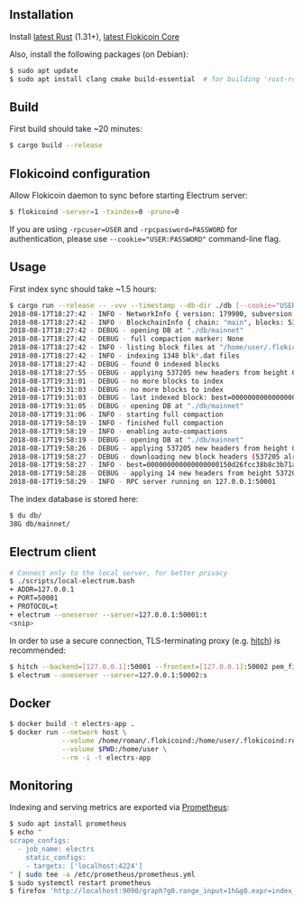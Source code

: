 ## Installation

Install [latest Rust](https://rustup.rs/) (1.31+),
[latest Flokicoin Core](https://docs.flokicoin.org/lokichain/releases)

Also, install the following packages (on Debian):
```bash
$ sudo apt update
$ sudo apt install clang cmake build-essential  # for building 'rust-rocksdb'
```

## Build

First build should take ~20 minutes:
```bash
$ cargo build --release
```


## Flokicoind configuration

Allow Flokicoin daemon to sync before starting Electrum server:
```bash
$ flokicoind -server=1 -txindex=0 -prune=0
```

If you are using `-rpcuser=USER` and `-rpcpassword=PASSWORD` for authentication, please use `--cookie="USER:PASSWORD"` command-line flag.

## Usage

First index sync should take ~1.5 hours:
```bash
$ cargo run --release -- -vvv --timestamp --db-dir ./db [--cookie="USER:PASSWORD"]
2018-08-17T18:27:42 - INFO - NetworkInfo { version: 179900, subversion: "/Loki:0.69.99/" }
2018-08-17T18:27:42 - INFO - BlockchainInfo { chain: "main", blocks: 537204, headers: 537204, bestblockhash: "0000000000000000002956768ca9421a8ddf4e53b1d81e429bd0125a383e3636", pruned: false, initialblockdownload: false }
2018-08-17T18:27:42 - DEBUG - opening DB at "./db/mainnet"
2018-08-17T18:27:42 - DEBUG - full compaction marker: None
2018-08-17T18:27:42 - INFO - listing block files at "/home/user/.flokicoind/blocks/blk*.dat"
2018-08-17T18:27:42 - INFO - indexing 1348 blk*.dat files
2018-08-17T18:27:42 - DEBUG - found 0 indexed blocks
2018-08-17T18:27:55 - DEBUG - applying 537205 new headers from height 0
2018-08-17T19:31:01 - DEBUG - no more blocks to index
2018-08-17T19:31:03 - DEBUG - no more blocks to index
2018-08-17T19:31:03 - DEBUG - last indexed block: best=0000000000000000002956768ca9421a8ddf4e53b1d81e429bd0125a383e3636 height=537204 @ 2018-08-17T15:24:02Z
2018-08-17T19:31:05 - DEBUG - opening DB at "./db/mainnet"
2018-08-17T19:31:06 - INFO - starting full compaction
2018-08-17T19:58:19 - INFO - finished full compaction
2018-08-17T19:58:19 - INFO - enabling auto-compactions
2018-08-17T19:58:19 - DEBUG - opening DB at "./db/mainnet"
2018-08-17T19:58:26 - DEBUG - applying 537205 new headers from height 0
2018-08-17T19:58:27 - DEBUG - downloading new block headers (537205 already indexed) from 000000000000000000150d26fcc38b8c3b71ae074028d1d50949ef5aa429da00
2018-08-17T19:58:27 - INFO - best=000000000000000000150d26fcc38b8c3b71ae074028d1d50949ef5aa429da00 height=537218 @ 2018-08-17T16:57:50Z (14 left to index)
2018-08-17T19:58:28 - DEBUG - applying 14 new headers from height 537205
2018-08-17T19:58:29 - INFO - RPC server running on 127.0.0.1:50001
```

The index database is stored here:
```bash
$ du db/
38G db/mainnet/
```

## Electrum client
```bash
# Connect only to the local server, for better privacy
$ ./scripts/local-electrum.bash
+ ADDR=127.0.0.1
+ PORT=50001
+ PROTOCOL=t
+ electrum --oneserver --server=127.0.0.1:50001:t
<snip>
```

In order to use a secure connection, TLS-terminating proxy (e.g. [hitch](https://github.com/varnish/hitch)) is recommended:
```bash
$ hitch --backend=[127.0.0.1]:50001 --frontent=[127.0.0.1]:50002 pem_file
$ electrum --oneserver --server=127.0.0.1:50002:s
```

## Docker
```bash
$ docker build -t electrs-app .
$ docker run --network host \
             --volume /home/roman/.flokicoind:/home/user/.flokicoind:ro \
             --volume $PWD:/home/user \
             --rm -i -t electrs-app
```

## Monitoring

Indexing and serving metrics are exported via [Prometheus](https://github.com/pingcap/rust-prometheus):

```bash
$ sudo apt install prometheus
$ echo "
scrape_configs:
  - job_name: electrs
    static_configs:
    - targets: ['localhost:4224']
" | sudo tee -a /etc/prometheus/prometheus.yml
$ sudo systemctl restart prometheus
$ firefox 'http://localhost:9090/graph?g0.range_input=1h&g0.expr=index_height&g0.tab=0'
```
